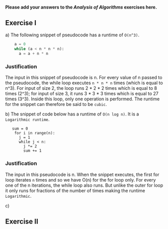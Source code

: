 #### Please add your answers to the **_Analysis of Algorithms_** exercises here.

## Exercise I

a) The following snippet of pseudocode has a runtime of `O(n^3)`.

```python
    a = 0
    while (a < n * n * n):
      a = a + n * n
```

### Justification

The input in this snippet of pseudocode is n. For every value of n passed to the pseudocode, the while loop executes `n * n * n` times (which is equal to n^3). For input of size 2, the loop runs 2 * 2 * 2 times which is equal to 8 times (2^3); for input of size 3, it runs 3 * 3 * 3 times which is equal to 27 times (3^3).
Inside this loop, only one operation is performed. The runtime for the snippet can therefore be said to be `cubic`.

b) The snippet of code below has a runtime of `O(n log n)`. It is a `Logarithmic runtime`.

```
   sum = 0
    for i in range(n):
      j = 1
      while j < n:
        j *= 2
        sum += 1
```

### Justification
The input in this pseudocode is n. When the snippet executes, the first for loop iterates `n` times and so we have O(n) for the for loop only. For every one of the n iterations, the while loop also runs. But unlike the outer for loop it only runs for fractions of the number of times making the runtime `Logarithmic`.


c)

## Exercise II
